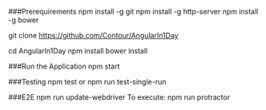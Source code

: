 ###Prerequirements
npm install -g git
npm install -g http-server
npm install -g bower

git clone https://github.com/Contour/AngularIn1Day

cd AngularIn1Day
npm install
bower install

###Run the Application
npm start

###Testing
npm test
or 
npm run test-single-run

###E2E
npm run update-webdriver
To execute:
npm run protractor
